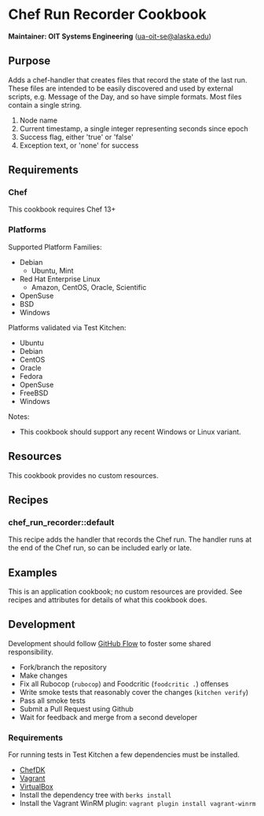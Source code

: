 # Chef Run Recorder Cookbook

__Maintainer: OIT Systems Engineering__ (<ua-oit-se@alaska.edu>)

## Purpose

Adds a chef-handler that creates files that record the state of the last run.
These files are intended to be easily discovered and used by external scripts, e.g. Message of the Day, and so have simple formats.
Most files contain a single string.

1. Node name
1. Current timestamp, a single integer representing seconds since epoch
1. Success flag, either 'true' or 'false'
1. Exception text, or 'none' for success

## Requirements

### Chef

This cookbook requires Chef 13+

### Platforms

Supported Platform Families:

* Debian
  * Ubuntu, Mint
* Red Hat Enterprise Linux
  * Amazon, CentOS, Oracle, Scientific
* OpenSuse
* BSD
* Windows

Platforms validated via Test Kitchen:

* Ubuntu
* Debian
* CentOS
* Oracle
* Fedora
* OpenSuse
* FreeBSD
* Windows

Notes:

* This cookbook should support any recent Windows or Linux variant.

## Resources

This cookbook provides no custom resources.

## Recipes

### chef_run_recorder::default

This recipe adds the handler that records the Chef run.  The handler runs at the end of the Chef run, so can be included early or late.

## Examples

This is an application cookbook; no custom resources are provided.  See recipes and attributes for details of what this cookbook does.

## Development

Development should follow [GitHub Flow](https://guides.github.com/introduction/flow/) to foster some shared responsibility.

* Fork/branch the repository
* Make changes
* Fix all Rubocop (`rubocop`) and Foodcritic (`foodcritic .`) offenses
* Write smoke tests that reasonably cover the changes (`kitchen verify`)
* Pass all smoke tests
* Submit a Pull Request using Github
* Wait for feedback and merge from a second developer

### Requirements

For running tests in Test Kitchen a few dependencies must be installed.

* [ChefDK](https://downloads.chef.io/chef-dk/)
* [Vagrant](https://www.vagrantup.com/)
* [VirtualBox](https://www.virtualbox.org/wiki/Downloads)
* Install the dependency tree with `berks install`
* Install the Vagrant WinRM plugin:  `vagrant plugin install vagrant-winrm`
